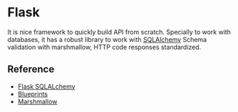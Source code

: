 # Flask

It is nice framework to quickly build API from scratch.
Specially to work with databases, it has a robust library to work with [SQLAlchemy](../sqlalchemy)
Schema validation with marshmallow, HTTP code responses standardized.

## Reference

- [Flask SQLALchemy](https://flask-sqlalchemy.palletsprojects.com/en/2.x/)
- [Blueprints](https://flask-restplus.readthedocs.io/en/stable/scaling.html#use-with-blueprints)
- [Marshmallow](https://flask-marshmallow.readthedocs.io/en/latest/)
